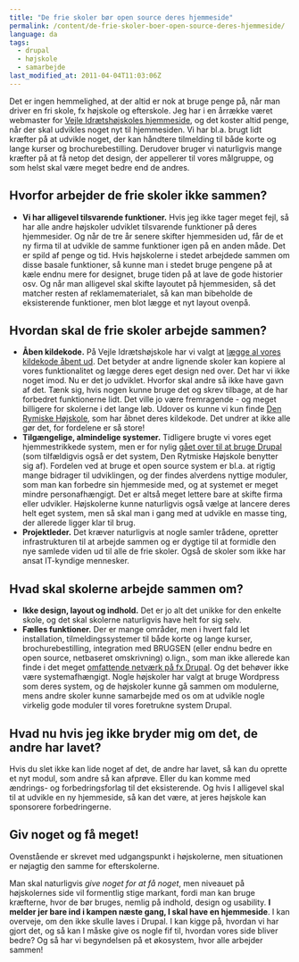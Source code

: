 ```yaml
---
title: "De frie skoler bør open source deres hjemmeside"
permalink: /content/de-frie-skoler-boer-open-source-deres-hjemmeside/
language: da
tags:
  - drupal
  - højskole
  - samarbejde
last_modified_at: 2011-04-04T11:03:06Z
---
```


Det er ingen hemmelighed, at der altid er nok at bruge penge på, når man driver en fri skole, fx højskole og efterskole. Jeg har i en årrække været webmaster for [Vejle Idrætshøjskoles hjemmeside](https://www.vih.dk), og det koster altid penge, når der skal udvikles noget nyt til hjemmesiden. Vi har bl.a. brugt lidt kræfter på at udvikle noget, der kan håndtere tilmelding til både korte og lange kurser og brochurebestilling. Derudover bruger vi naturligvis mange kræfter på at få netop det design, der appellerer til vores målgruppe, og som helst skal være meget bedre end de andres.

Hvorfor arbejder de frie skoler ikke sammen?
--------------------------------------------

- **Vi har alligevel tilsvarende funktioner.** Hvis jeg ikke tager meget fejl, så har alle andre højskoler udviklet tilsvarende funktioner på deres hjemmesider. Og når de tre år senere skifter hjemmesiden ud, får de et ny firma til at udvikle de samme funktioner igen på en anden måde. Det er spild af penge og tid. Hvis højskolerne i stedet arbejdede sammen om disse basale funktioner, så kunne man i stedet bruge pengene på at kæle endnu mere for designet, bruge tiden på at lave de gode historier osv. Og når man alligevel skal skifte layoutet på hjemmesiden, så det matcher resten af reklamematerialet, så kan man bibeholde de eksisterende funktioner, men blot lægge et nyt layout ovenpå.

Hvordan skal de frie skoler arbejde sammen?
-------------------------------------------

- **Åben kildekode.** På Vejle Idrætshøjskole har vi valgt at [lægge al vores kildekode åbent ud](https://github.com/vih). Det betyder at andre lignende skoler kan kopiere al vores funktionalitet og lægge deres eget design ned over. Det har vi ikke noget imod. Nu er det jo udviklet. Hvorfor skal andre så ikke have gavn af det. Tænk sig, hvis nogen kunne bruge det og skrev tilbage, at de har forbedret funktionerne lidt. Det ville jo være fremragende - og meget billigere for skolerne i det lange løb. Udover os kunne vi kun finde [Den Rymiske Højskole](https://github.com/wulff), som har åbnet deres kildekode. Det undrer at ikke alle gør det, for fordelene er så store!
- **Tilgængelige, almindelige systemer.** Tidligere brugte vi vores eget hjemmestrikkede system, men er for nylig [gået over til at bruge Drupal](/node/270) (som tilfældigvis også er det system, Den Rytmiske Højskole benytter sig af). Fordelen ved at bruge et open source system er bl.a. at rigtig mange bidrager til udviklingen, og der findes alverdens nyttige moduler, som man kan forbedre sin hjemmeside med, og at systemet er meget mindre personafhængigt. Det er altså meget lettere bare at skifte firma eller udvikler. Højskolerne kunne naturligvis også vælge at lancere deres helt eget system, men så skal man i gang med at udvikle en masse ting, der allerede ligger klar til brug.
- **Projektleder.** Det kræver naturligvis at nogle samler trådene, opretter infrastrukturen til at arbejde sammen og er dygtige til at formidle den nye samlede viden ud til alle de frie skoler. Også de skoler som ikke har ansat IT-kyndige mennesker.

Hvad skal skolerne arbejde sammen om?
-------------------------------------

- **Ikke design, layout og indhold.** Det er jo alt det unikke for den enkelte skole, og det skal skolerne naturligvis have helt for sig selv.
- **Fælles funktioner.** Der er mange områder, men i hvert fald let installation, tilmeldingssystemer til både korte og lange kurser, brochurebestilling, integration med BRUGSEN (eller endnu bedre en open source, netbaseret omskrivning) o.lign., som man ikke allerede kan finde i det meget [omfattende netværk på fx Drupal](https://drupal.org). Og det behøver ikke være systemafhængigt. Nogle højskoler har valgt at bruge Wordpress som deres system, og de højskoler kunne gå sammen om modulerne, mens andre skoler kunne samarbejde med os om at udvikle nogle virkelig gode moduler til vores foretrukne system Drupal.

Hvad nu hvis jeg ikke bryder mig om det, de andre har lavet?
------------------------------------------------------------

Hvis du slet ikke kan lide noget af det, de andre har lavet, så kan du oprette et nyt modul, som andre så kan afprøve. Eller du kan komme med ændrings- og forbedringsforlag til det eksisterende. Og hvis I alligevel skal til at udvikle en ny hjemmeside, så kan det være, at jeres højskole kan sponsorere forbedringerne.

Giv noget og få meget!
----------------------

Ovenstående er skrevet med udgangspunkt i højskolerne, men situationen er nøjagtig den samme for efterskolerne.

Man skal naturligvis _give noget for at få noget_, men niveauet på højskolernes side vil formentlig stige markant, fordi man kan bruge kræfterne, hvor de bør bruges, nemlig på indhold, design og usability. **I melder jer bare ind i kampen næste gang, I skal have en hjemmeside**. I kan overveje, om den ikke skulle laves i Drupal. I kan kigge på, hvordan vi har gjort det, og så kan I måske give os nogle fif til, hvordan vores side bliver bedre? Og så har vi begyndelsen på et økosystem, hvor alle arbejder sammen!
